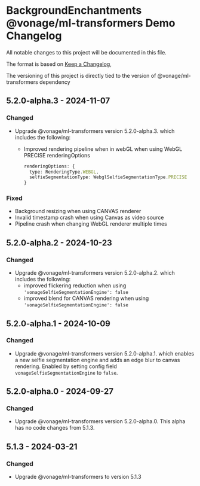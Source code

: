 # BackgroundEnchantments @vonage/ml-transformers Demo Changelog

All notable changes to this project will be documented in this file.

The format is based on [Keep a Changelog](https://keepachangelog.com/en/1.0.0/),

The versioning of this project is directly tied to the version of @vonage/ml-transformers dependency

## 5.2.0-alpha.3 - 2024-11-07

### Changed

- Upgrade @vonage/ml-transformers version 5.2.0-alpha.3. which includes the following:
  - Improved rendering pipeline when in webGL when using WebGL PRECISE renderingOptions

    ```ts
    renderingOptions: {
      type: RenderingType.WEBGL,
      selfieSegmentationType: WebglSelfieSegmentationType.PRECISE
    }
    ```

### Fixed

- Background resizing when using CANVAS renderer
- Invalid timestamp crash when using Canvas as video source
- Pipeline crash when changing WebGL renderer multiple times

## 5.2.0-alpha.2 - 2024-10-23

### Changed

- Upgrade @vonage/ml-transformers version 5.2.0-alpha.2. which includes the following:
  - improved flickering reduction when using `'vonageSelfieSegmentationEngine': false`
  - improved blend for CANVAS rendering when using `'vonageSelfieSegmentationEngine': false`

## 5.2.0-alpha.1 - 2024-10-09

### Changed

- Upgrade @vonage/ml-transformers version 5.2.0-alpha.1. which enables a new selfie segmentation engine and adds an edge blur to canvas rendering. Enabled by setting config field `vonageSelfieSegmentationEngine` to `false`.

## 5.2.0-alpha.0 - 2024-09-27

### Changed

- Upgrade @vonage/ml-transformers version 5.2.0-alpha.0. This alpha has no code changes from 5.1.3.

## 5.1.3 - 2024-03-21

### Changed

- Upgrade @vonage/ml-transformers to version 5.1.3
